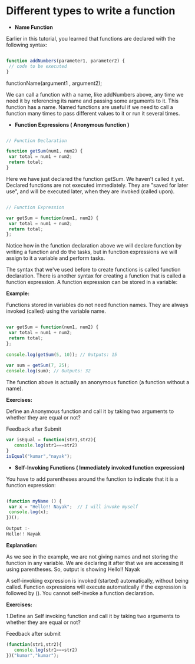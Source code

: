 # Different types to write a function

- **Name Function**

Earlier in this tutorial, you learned that functions are declared with the following syntax:

```javascript

function addNumbers(parameter1, parameter2) {
 // code to be executed
}

```

functionName(argument1 , argument2);

We can call a function with a name, like addNumbers above, any time we need it by referencing its name and passing some arguments to it. This function has a name. Named functions are useful if we need to call a function many times to pass different values to it or run it several times.


- **Function Expressions ( Anonymous function )**

```javascript

// Function Declaration

function getSum(num1, num2) {
 var total = num1 + num2;
 return total;
}

```

Here we have just declared the function getSum. We haven’t called it yet. Declared functions are not executed immediately. They are "saved for later use", and will be executed later, when they are invoked (called upon).
 
```javascript

// Function Expression

var getSum = function(num1, num2) {
 var total = num1 + num2;
 return total;
};

```

Notice how in the function declaration above we will declare function by writing a function and do the tasks, but in function expressions we will assign to it a variable and perform tasks.

The syntax that we've used before to create functions is called function declaration. There is another syntax for creating a function that is called a function expression. A function expression can be stored in a variable:

**Example:**

Functions stored in variables do not need function names. They are always invoked (called) using the variable name.

```javascript

var getSum = function(num1, num2) {
 var total = num1 + num2;
 return total;
};
 
console.log(getSum(5, 10)); // 0utputs: 15
 
var sum = getSum(7, 25);
console.log(sum); // 0utputs: 32

```

The function above is actually an anonymous function (a function without a name).

**Exercises:**

Define an Anonymous function and call it by taking two arguments to whether they are       equal or not?

Feedback after Submit
```javascript
var isEqual = function(str1,str2){
   console.log(str1===str2)
}
isEqual("kumar","nayak");

```
- **Self-Invoking Functions ( Immediately invoked function expression)**

You have to add parentheses around the function to indicate that it is a function expression:

```javascript

(function myName () {
 var x = "Hello!! Nayak";  // I will invoke myself
 console.log(x);
})();
 
Output :-
Hello!! Nayak

```
 
**Explanation:**

As we see in the example, we are not giving names and not storing the function in any variable. We are declaring it after that we are accessing it using parentheses. So, output is showing Hello!! Nayak

A self-invoking expression is invoked (started) automatically, without being called.
Function expressions will execute automatically if the expression is followed by ().
You cannot self-invoke a function declaration.

**Exercises:**

1.Define an Self invoking function and call it by taking two arguments to whether they are  equal or not?

Feedback after submit
```javascript
(function(str1,str2){
   console.log(str1===str2)
})("kumar","kumar");
```